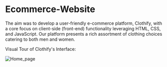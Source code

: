 # Ecommerce-Website
The aim was to develop a user-friendly e-commerce platform, Clothify, with a core focus on client-side (front-end) functionality leveraging HTML, CSS, and JavaScript. Our platform presents a rich assortment of clothing choices catering to both men and women.

Visual Tour of Clothify's Interface:

![Home_page](https://github.com/SubhikshaKarna/Clothify-Ecommerce-Website/assets/149041362/d33c5503-dbcb-4caf-88dd-812d8ccd4e8c)

